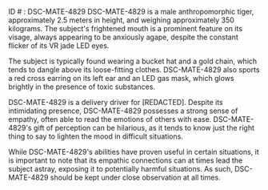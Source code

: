 ID # : DSC-MATE-4829
DSC-MATE-4829 is a male anthropomorphic tiger, approximately 2.5 meters in height, and weighing approximately 350 kilograms. The subject's frightened mouth is a prominent feature on its visage, always appearing to be anxiously agape, despite the constant flicker of its VR jade LED eyes.

The subject is typically found wearing a bucket hat and a gold chain, which tends to dangle above its loose-fitting clothes. DSC-MATE-4829 also sports a red cross earring on its left ear and an LED gas mask, which glows brightly in the presence of toxic substances.

DSC-MATE-4829 is a delivery driver for [REDACTED]. Despite its intimidating presence, DSC-MATE-4829 possesses a strong sense of empathy, often able to read the emotions of others with ease. DSC-MATE-4829's gift of perception can be hilarious, as it tends to know just the right thing to say to lighten the mood in difficult situations.

While DSC-MATE-4829's abilities have proven useful in certain situations, it is important to note that its empathic connections can at times lead the subject astray, exposing it to potentially harmful situations. As such, DSC-MATE-4829 should be kept under close observation at all times.